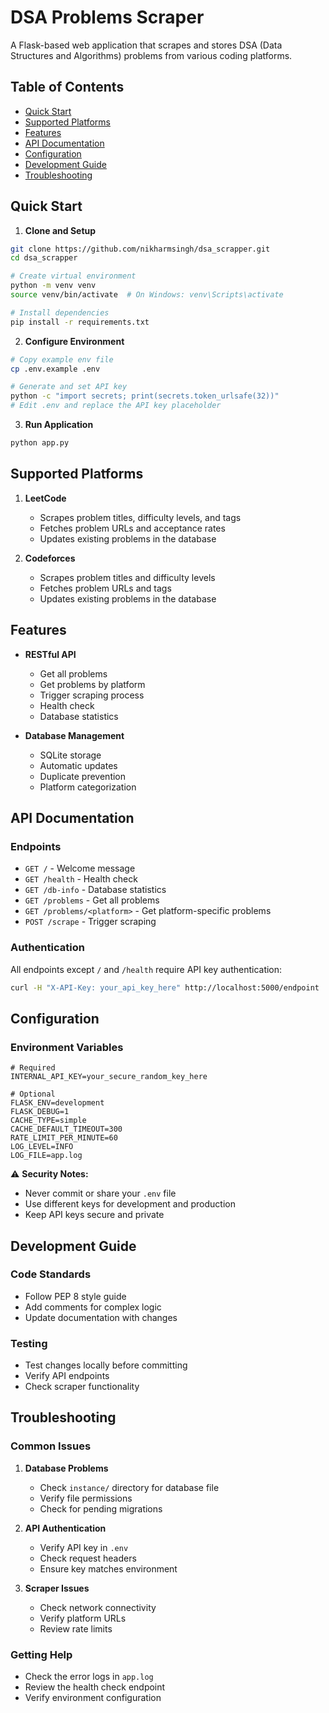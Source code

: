 # DSA Problems Scraper

A Flask-based web application that scrapes and stores DSA (Data Structures and Algorithms) problems from various coding platforms.

## Table of Contents
- [Quick Start](#quick-start)
- [Supported Platforms](#supported-platforms)
- [Features](#features)
- [API Documentation](#api-documentation)
- [Configuration](#configuration)
- [Development Guide](#development-guide)
- [Troubleshooting](#troubleshooting)

## Quick Start

1. **Clone and Setup**
```bash
git clone https://github.com/nikharmsingh/dsa_scrapper.git
cd dsa_scrapper

# Create virtual environment
python -m venv venv
source venv/bin/activate  # On Windows: venv\Scripts\activate

# Install dependencies
pip install -r requirements.txt
```

2. **Configure Environment**
```bash
# Copy example env file
cp .env.example .env

# Generate and set API key
python -c "import secrets; print(secrets.token_urlsafe(32))"
# Edit .env and replace the API key placeholder
```

3. **Run Application**
```bash
python app.py
```

## Supported Platforms

1. **LeetCode**
   - Scrapes problem titles, difficulty levels, and tags
   - Fetches problem URLs and acceptance rates
   - Updates existing problems in the database

2. **Codeforces**
   - Scrapes problem titles and difficulty levels
   - Fetches problem URLs and tags
   - Updates existing problems in the database

## Features

- **RESTful API**
  - Get all problems
  - Get problems by platform
  - Trigger scraping process
  - Health check
  - Database statistics

- **Database Management**
  - SQLite storage
  - Automatic updates
  - Duplicate prevention
  - Platform categorization

## API Documentation

### Endpoints

- `GET /` - Welcome message
- `GET /health` - Health check
- `GET /db-info` - Database statistics
- `GET /problems` - Get all problems
- `GET /problems/<platform>` - Get platform-specific problems
- `POST /scrape` - Trigger scraping

### Authentication
All endpoints except `/` and `/health` require API key authentication:
```bash
curl -H "X-API-Key: your_api_key_here" http://localhost:5000/endpoint
```

## Configuration

### Environment Variables
```env
# Required
INTERNAL_API_KEY=your_secure_random_key_here

# Optional
FLASK_ENV=development
FLASK_DEBUG=1
CACHE_TYPE=simple
CACHE_DEFAULT_TIMEOUT=300
RATE_LIMIT_PER_MINUTE=60
LOG_LEVEL=INFO
LOG_FILE=app.log
```

⚠️ **Security Notes:**
- Never commit or share your `.env` file
- Use different keys for development and production
- Keep API keys secure and private

## Development Guide

### Code Standards
- Follow PEP 8 style guide
- Add comments for complex logic
- Update documentation with changes

### Testing
- Test changes locally before committing
- Verify API endpoints
- Check scraper functionality

## Troubleshooting

### Common Issues

1. **Database Problems**
   - Check `instance/` directory for database file
   - Verify file permissions
   - Check for pending migrations

2. **API Authentication**
   - Verify API key in `.env`
   - Check request headers
   - Ensure key matches environment

3. **Scraper Issues**
   - Check network connectivity
   - Verify platform URLs
   - Review rate limits

### Getting Help
- Check the error logs in `app.log`
- Review the health check endpoint
- Verify environment configuration 